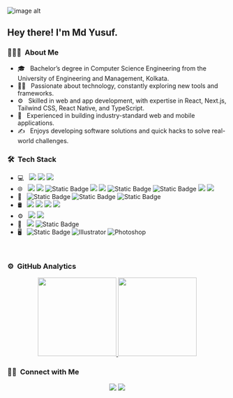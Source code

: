 ![image alt](https://github.com/MdYusuf47/desktop-tutorial/blob/main/getimg_ai-2024-08-24T06_34_40.369Z.png?raw=true)

<h2> Hey there! I'm Md Yusuf.</h2>

<h3> 👨🏻‍💻 &nbsp;About Me </h3>

- 🎓 &nbsp; Bachelor’s degree in Computer Science Engineering from the University of Engineering and Management, Kolkata.
- 👩‍💻 &nbsp; Passionate about technology, constantly exploring new tools and frameworks.
- ⚙️ &nbsp; Skilled in web and app development, with expertise in React, Next.js, Tailwind CSS, React Native, and TypeScript.
- 🌱 &nbsp; Experienced in building industry-standard web and mobile applications.
- ✍️ &nbsp; Enjoys developing software solutions and quick hacks to solve real-world challenges.

<h3> 🛠 &nbsp;Tech Stack</h3>

- 💻 &nbsp;
  <img src="https://img.shields.io/badge/-Python-black?style=flat&logo=python&logoColor=white">
  <img src="http://img.shields.io/badge/-Java-F89820?style=flat&logo=java&logoColor=white">
  <img src="https://img.shields.io/badge/-C%20-659ad2?style=flat&logo=c%2B%2B&logoColor=ffffff">
- 🌐 &nbsp;
  <img src = "https://img.shields.io/badge/-HTML5-E34F26?style=flat&logo=html5&logoColor=white"> <img src = "https://img.shields.io/badge/-CSS3-1572B6?style=flat&logo=css3&logoColor=white">
  <img alt="Static Badge" src="https://img.shields.io/badge/Tailwind%20CSS-%2306B6D4?style=flat&logo=tailwindcss&logoColor=white">
  <img src="https://img.shields.io/badge/-JavaScript-eed718?style=flat&logo=javascript&logoColor=ffffff">
  <img src="https://img.shields.io/badge/-React-000000?style=flat&logo=react&logoColor=00c8ff">
  <img alt="Static Badge" src="https://img.shields.io/badge/Next.js-white?style=flat&logo=nextdotjs&logoColor=%23000000">
  <img alt="Static Badge" src="https://img.shields.io/badge/Type%20Script-%233178C6?style=flat&logo=typescript&logoColor=white">
  <img src="https://img.shields.io/badge/-Node.js-3C873A?style=flat&logo=Node.js&logoColor=white">
  <img src="https://img.shields.io/badge/-Express.js-787878?style=flat">
- 📱 &nbsp;
  <img alt="Static Badge" src="https://img.shields.io/badge/React%20Native-%2361DAFB?style=flat&logo=react&logoColor=white">
  <img alt="Static Badge" src="https://img.shields.io/badge/Expo-%23000020?style=flat&logo=expo&logoColor=white">
  <img alt="Static Badge" src="https://img.shields.io/badge/Native%20Wind-%2361DAFB?style=flat&logo=tailwindcss&logoColor=white">
- 🛢 &nbsp;
  <img src="https://img.shields.io/badge/-MySQL-F29111?style=flat&logo=mysql&logoColor=FFFFFF">
  <img src="https://img.shields.io/badge/-MongoDB-4DB33D?style=flat&logo=mongodb&logoColor=FFFFFF">
  <img src="https://img.shields.io/badge/-GraphQL-e535ab?style=flat&logo=graphql&logoColor=FFFFFF">
  <img src="https://img.shields.io/badge/-Firebase-FFA611?style=flat&logo=firebase&logoColor=FFFFFF">
- ⚙️ &nbsp;
  <img src="http://img.shields.io/badge/-Git-F1502F?style=flat&logo=git&logoColor=FFFFFF">
  <img src="http://img.shields.io/badge/-Github-000000?style=flat&logo=github&logoColor=FFFFFF">
- 🔧 &nbsp;
  <img src="http://img.shields.io/badge/-VS%20Code-007ACC?style=flat&logo=visual%20studio%20code&logoColor=white">
  <img alt="Static Badge" src="https://img.shields.io/badge/Web%20Storm-black?style=flat&logo=webstorm&logoColor=white">
- 🖥 &nbsp;
  <img alt="Static Badge" src="https://img.shields.io/badge/Figma-%23F24E1E?style=flat&logo=figma&logoColor=white">
  ![Illustrator](https://img.shields.io/badge/-Illustrator-333333?style=flat&logo=adobe-illustrator)
  ![Photoshop](https://img.shields.io/badge/-Photoshop-333333?style=flat&logo=adobe-photoshop)
 

<br/>

### ⚙️ &nbsp;GitHub Analytics

<p align="center">
<a href="https://github.com/MdYusuf47">
  <img height="180em" src="https://github-readme-stats-eight-theta.vercel.app/api?username=MdYusuf47&show_icons=true&theme=algolia&include_all_commits=true&count_private=true"/>
  <img height="180em" src="https://github-readme-stats-eight-theta.vercel.app/api/top-langs/?username=MdYusuf47&layout=compact&langs_count=8&theme=algolia"/>
</a>
</p>

### 🤝🏻 &nbsp;Connect with Me

<p align="center">
<a href="https://www.linkedin.com/in/mdyusuf47"><img src="https://img.shields.io/badge/-Md%20Yusuf-0077B5?style=flat&logo=Linkedin&logoColor=white"/></a>
<a href="mailto:mdyusuf742171@gmail.com"><img src="https://img.shields.io/badge/-mdyusuf742171@gmail.com-D14836?style=flat&logo=Gmail&logoColor=white"/></a>
</a>
</p>
